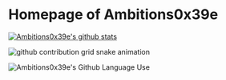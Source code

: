 # Homepage of Ambitions0x39e

<a href="https://github.com/ambitions0x39e/ambitions0x39e"><img align="center" src="https://github-readme-stats.vercel.app/api?username=ambitions0x39e&show_icons=true&include_all_commits=true&theme=transparent&hide_border=true" alt="Ambitions0x39e's github stats" /></a>

<picture>
    <source media="(prefers-color-scheme: dark)" srcset="https://raw.githubusercontent.com/Ambitions0x39e/Ambitions0x39e/output/github-contribution-grid-snake-dark.svg">
    <source media="(prefers-color-scheme: light)" srcset="https://raw.githubusercontent.com/Ambitions0x39e/Ambitions0x39e/output/github-contribution-grid-snake.svg">
    <img alt="github contribution grid snake animation" src="https://raw.githubusercontent.com/Ambitions0x39e/Ambitions0x39e/output/github-contribution-grid-snake.svg">
</picture>

<picture><img src="https://github-readme-stats.vercel.app/api/top-langs/?username=Ambitions0x39e&layout=donut&hide_border=true&theme=buefy" align="center" alt="Ambitions0x39e's Github Language Use"/></picture>